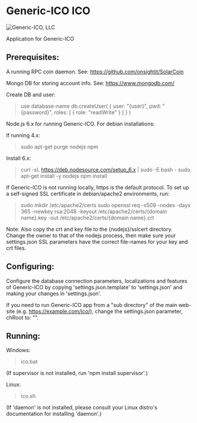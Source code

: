 # Generic-ICO ICO
![Generic-ICO, LLC](https://github.com/onsightit/generic-ico/blob/master/public/ico/images/ico.png)


Application for Generic-ICO


## Prerequisites:

A running RPC coin daemon. See: https://github.com/onsightit/SolarCoin

Mongo DB for storing account info. See: https://www.mongodb.com/

 Create DB and user:
 > use database-name
 > db.createUser( { user: "{user}", pwd: "{password}", roles: [ { role: "readWrite" } ] } )

Node.js 6.x for running Generic-ICO. For debian installations:

 If running 4.x:
 > sudo apt-get purge nodejs npm

 Install 6.x:
 > curl -sL https://deb.nodesource.com/setup_6.x | sudo -E bash -
 > sudo apt-get install -y nodejs
 > npm install

If Generic-ICO is not running locally, https is the default protocol.  To set up a self-signed SSL certificate in debian/apache2 environments, run:

 > sudo mkdir /etc/apache2/certs
 > sudo openssl req -x509 -nodes -days 365 -newkey rsa:2048 -keyout /etc/apache2/certs/{domain name}.key -out /etc/apache2/certs/{domain name}.crt

 Note: Also copy the crt and key file to the {nodejs}/sslcert directory. Change the owner to that of the nodejs process, then make sure your settings.json SSL parameters have the correct file-names for your key and crt files.


## Configuring:

Configure the database connection parameters, localizations and features of Generic-ICO by copying 'settings.json.template' to 'settings.json' and making your changes in 'settings.json'.

If you need to run Generic-ICO app from a "sub directory" of the main web-site (e.g. https://example.com/ico/), change the settings.json parameter, chRoot to: "".


## Running:

Windows:

 > ico.bat

 (If supervisor is not installed, run 'npm install supervisor'.)

Linux:

 > ico.sh

 (If 'daemon' is not installed, please consult your Linux distro's documentation for installing 'daemon'.)
